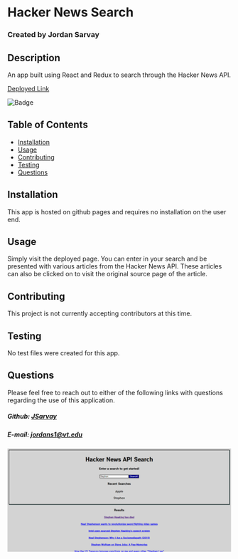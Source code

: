 # Hacker News Search
### Created by Jordan Sarvay

## Description
An app built using React and Redux to search through the Hacker News API.

[Deployed Link](https://jsarvay.github.io/react-hacker-api-search/)

![Badge](https://img.shields.io/static/v1?label=License&message=MIT&color=<brightgreen>)

## Table of Contents
* [Installation](#installation)
* [Usage](#usage)
* [Contributing](#contributing)
* [Testing](#testing)
* [Questions](#questions)
    
## Installation
<a name="installation"></a>
This app is hosted on github pages and requires no installation on the user end.
    
## Usage
<a name="usage"></a>
Simply visit the deployed page. You can enter in your search and be presented with various articles from the Hacker News API. These articles can also be clicked on to visit the original source page of the article.

## Contributing
<a name="contributing"></a>
This project is not currently accepting contributors at this time.

## Testing
<a name="testing"></a>
No test files were created for this app.
    
## Questions
<a name="questions"></a>
Please feel free to reach out to either of the following links with questions regarding the use of this application.

##### Github: [JSarvay](http://github.com/JSarvay/)
##### E-mail: jordans1@vt.edu

![landing](./public/Assets/landing.png)